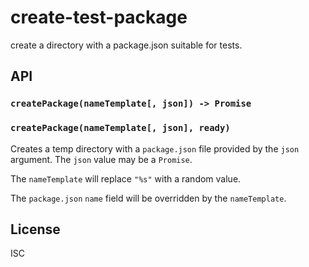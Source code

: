 # create-test-package

create a directory with a package.json suitable for tests.

## API

### `createPackage(nameTemplate[, json]) -> Promise`
### `createPackage(nameTemplate[, json], ready)`

Creates a temp directory with a `package.json` file provided
by the `json` argument. The `json` value may be a `Promise`.

The `nameTemplate` will replace `"%s"` with a random value.

The `package.json` `name` field will be overridden by the `nameTemplate`.

## License

ISC
